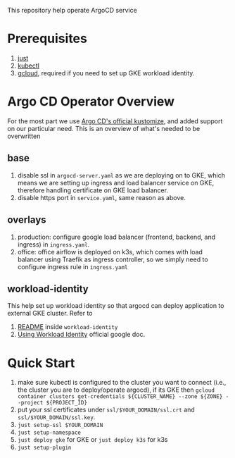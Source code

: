 This repository help operate ArgoCD service

# Prerequisites
1. [just](https://github.com/casey/just)
2. [kubectl](https://kubernetes.io/docs/tasks/tools/install-kubectl-linux/)
3. [gcloud](https://cloud.google.com/sdk/docs/install), required if you need to set up GKE workload identity.

# Argo CD Operator Overview
For the most part we use [Argo CD's official kustomize](https://raw.githubusercontent.com/argoproj/argo-cd/stable/manifests/install.yaml), and added
support on our particular need. This is an overview of what's needed to be overwritten
## base
1. disable ssl in `argocd-server.yaml` as we are deploying on to GKE, which means we are setting up ingress and load balancer service on GKE,
   therefore handling certificate on GKE load balancer.
2. disable https port in `service.yaml`, same reason as above.
## overlays
1. production: configure google load balancer (frontend, backend, and ingress) in `ingress.yaml`.
2. office: office airflow is deployed on k3s, which comes with load balancer using Traefik as ingress controller, so we simply need to configure
   ingress rule in `ingress.yaml`
## workload-identity
This help set up workload identity so that argocd can deploy application to external GKE cluster. Refer to
1. [README](workload-identity/README.md) inside `workload-identity`
2. [Using Workload Identity](https://cloud.google.com/kubernetes-engine/docs/how-to/workload-identity) official google doc.

# Quick Start
1. make sure kubectl is configured to the cluster you want to connect (i.e., the cluster you are to deploy/operate argocd),
   if its GKE then `gcloud container clusters get-credentials ${CLUSTER_NAME} --zone ${ZONE} --project ${PROJECT_ID}`
2. put your ssl certificates under `ssl/$YOUR_DOMAIN/ssl.crt` and `ssl/$YOUR_DOMAIN/ssl.key`.
3. `just setup-ssl $YOUR_DOMAIN`
4. `just setup-namespace`
5. `just deploy gke` for GKE or `just deploy k3s` for k3s
6. `just setup-plugin`
